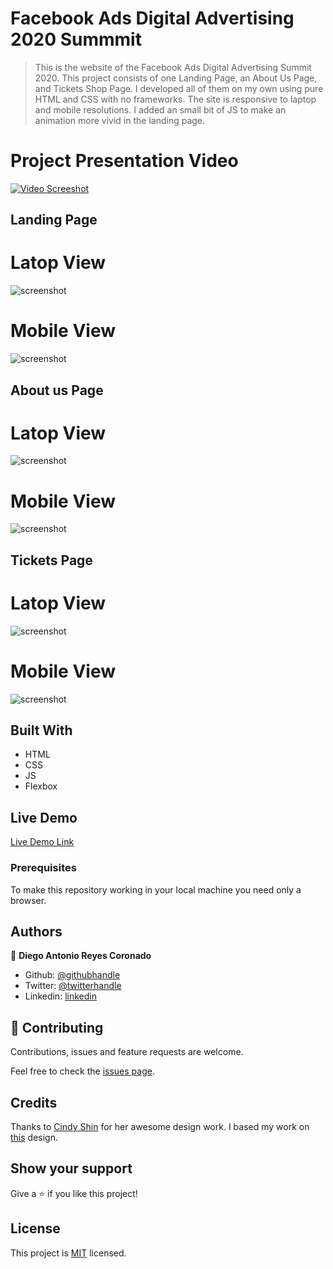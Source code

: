 # Facebook Ads Digital Advertising 2020 Summmit

> This is the website of the Facebook Ads Digital Advertising Summit 2020. This project consists of one Landing Page, an About Us Page, and Tickets Shop Page. I developed all of them on my own using pure HTML and CSS with no frameworks. The site is responsive to laptop and mobile resolutions. I added an small bit of JS to make an animation more vivid in the landing page.

# Project Presentation Video
[![Video Screeshot](assets/project_presentation_video.png)](https://www.loom.com/share/2963a81315fd44e18bc2d9e4b73e6b8e)

## Landing Page
# Latop View
![screenshot](assets/latop_view.png)

# Mobile View
![screenshot](assets/mobile_view.png)

## About us Page
# Latop View
![screenshot](assets/about_us_laptop.png)

# Mobile View
![screenshot](assets/about_us_mobile.png)

## Tickets Page
# Latop View
![screenshot](assets/tickets_laptop.png)

# Mobile View
![screenshot](assets/tickets_mobile.png)

## Built With

- HTML
- CSS
- JS
- Flexbox

## Live Demo

[Live Demo Link](https://rawcdn.githack.com/xtrmdarc/global_summit/f1e3f3419d357c89dff9a4633ca296d249f1edbb/pages/main.html)

### Prerequisites
To make this repository working in your local machine you need only a browser.

## Authors

👤 **Diego Antonio Reyes Coronado**

- Github: [@githubhandle](https://github.com/xtrmdarc)
- Twitter: [@twitterhandle](https://twitter.com/DiegoAn91629127)
- Linkedin: [linkedin](https://www.linkedin.com/in/diego-reyes-coronado-7a7189b7/)

## 🤝 Contributing

Contributions, issues and feature requests are welcome.

Feel free to check the [issues page](https://github.com/xtrmdarc/global_summit/issues).

## Credits

Thanks to [Cindy Shin](https://www.behance.net/adagio07) for her awesome design work. I based my work on  [this](https://www.behance.net/gallery/29845175/CC-Global-Summit-2015?fbclid=IwAR1INBShq5YY_AGeYjrH9O6-jPv275Et9WCwshT9qV8vzkH-3IgQ0VcqRyI) design.

## Show your support

Give a ⭐️ if you like this project!

## License

This project is [MIT](lic.url) licensed.
